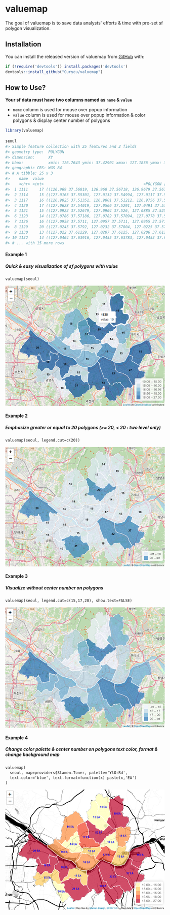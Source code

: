 
<!-- README.md is generated from README.Rmd. Please edit that file -->
valuemap
========

<!-- badges: start -->
<!-- badges: end -->
The goal of valuemap is to save data analysts' efforts & time with pre-set sf polygon visualization.

Installation
------------

You can install the released version of valuemap from [GitHub](https://github.com/) with:

``` r
if (!require('devtools')) install.packages('devtools')
devtools::install_github("Curycu/valuemap")
```

How to Use?
-----------

**Your sf data must have two columns named as `name` & `value`**
- `name` column is used for mouse over popup information
- `value` column is used for mouse over popup information & color polygons & display center number of polygons

``` r
library(valuemap)

seoul
#> Simple feature collection with 25 features and 2 fields
#> geometry type:  POLYGON
#> dimension:      XY
#> bbox:           xmin: 126.7643 ymin: 37.42901 xmax: 127.1836 ymax: 37.70108
#> geographic CRS: WGS 84
#> # A tibble: 25 x 3
#>    name  value                                                          geometry
#>    <chr> <int>                                            <POLYGON [arc_degree]>
#>  1 1111     17 ((126.969 37.56819, 126.968 37.56718, 126.9679 37.5671, 126.9673~
#>  2 1114     15 ((127.0163 37.55301, 127.0132 37.54994, 127.0117 37.54851, 127.0~
#>  3 1117     16 ((126.9825 37.51351, 126.9801 37.51212, 126.9756 37.5123, 126.96~
#>  4 1120     17 ((127.0628 37.54019, 127.0566 37.5291, 127.0491 37.53255, 127.04~
#>  5 1121     15 ((127.0923 37.52679, 127.0904 37.526, 127.0885 37.52549, 127.087~
#>  6 1123     14 ((127.0786 37.57186, 127.0782 37.57094, 127.0778 37.57008, 127.0~
#>  7 1126     16 ((127.0958 37.5711, 127.0957 37.5711, 127.0955 37.57105, 127.095~
#>  8 1129     20 ((127.0245 37.5792, 127.0232 37.57804, 127.0225 37.5781, 127.018~
#>  9 1130     13 ((127.022 37.61229, 127.0207 37.6125, 127.0206 37.61252, 127.020~
#> 10 1132     14 ((127.0464 37.63916, 127.0455 37.63783, 127.0453 37.63749, 127.0~
#> # ... with 15 more rows
```

#### Example 1

##### Quick & easy visualization of sf polygons with value

    valuemap(seoul)

![](example_1.PNG)

#### Example 2

##### Emphasize greater or equal to 20 polygons (&gt;= 20, &lt; 20 : two level only)

    valuemap(seoul, legend.cut=c(20))

![](example_2.PNG)

#### Example 3

##### Visualize without center number on polygons

    valuemap(seoul, legend.cut=c(15,17,20), show.text=FALSE)

![](example_3.PNG)

#### Example 4

##### Change color palette & center number on polygons text color, format & change background map

    valuemap(
      seoul, map=providers$Stamen.Toner, palette='YlOrRd',
      text.color='blue', text.format=function(x) paste(x,'EA')
    )

![](example_4.PNG)
